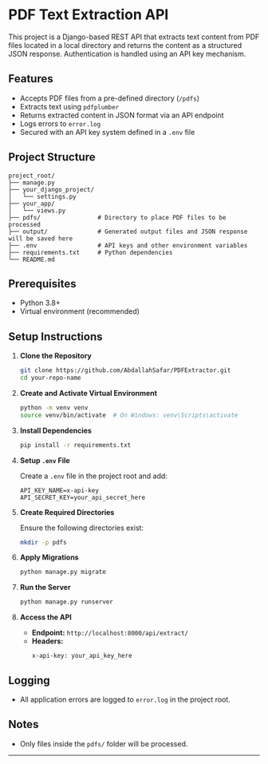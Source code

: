 # PDF Text Extraction API

This project is a Django-based REST API that extracts text content from PDF files located in a local directory and returns the content as a structured JSON response. Authentication is handled using an API key mechanism.

## Features

- Accepts PDF files from a pre-defined directory (`/pdfs`)
- Extracts text using `pdfplumber`
- Returns extracted content in JSON format via an API endpoint
- Logs errors to `error.log`
- Secured with an API key system defined in a `.env` file

## Project Structure

```
project_root/
├── manage.py
├── your_django_project/
│   └── settings.py
├── your_app/
│   └── views.py
├── pdfs/                # Directory to place PDF files to be processed
├── output/              # Generated output files and JSON response will be saved here
├── .env                 # API keys and other environment variables
├── requirements.txt     # Python dependencies
└── README.md
```

## Prerequisites

- Python 3.8+
- Virtual environment (recommended)

## Setup Instructions

1. **Clone the Repository**

   ```bash
   git clone https://github.com/AbdallahSafar/PDFExtractor.git
   cd your-repo-name
   ```

2. **Create and Activate Virtual Environment**

   ```bash
   python -m venv venv
   source venv/bin/activate  # On Windows: venv\Scripts\activate
   ```

3. **Install Dependencies**

   ```bash
   pip install -r requirements.txt
   ```

4. **Setup `.env` File**

   Create a `.env` file in the project root and add:

   ```env
   API_KEY_NAME=x-api-key
   API_SECRET_KEY=your_api_secret_here
   ```

5. **Create Required Directories**

   Ensure the following directories exist:

   ```bash
   mkdir -p pdfs
   ```

6. **Apply Migrations**

   ```bash
   python manage.py migrate
   ```

7. **Run the Server**

   ```bash
   python manage.py runserver
   ```

8. **Access the API**

   - **Endpoint:** `http://localhost:8000/api/extract/`
   - **Headers:**
     ```http
     x-api-key: your_api_key_here
     ```

## Logging

- All application errors are logged to `error.log` in the project root.

## Notes

- Only files inside the `pdfs/` folder will be processed.
---
